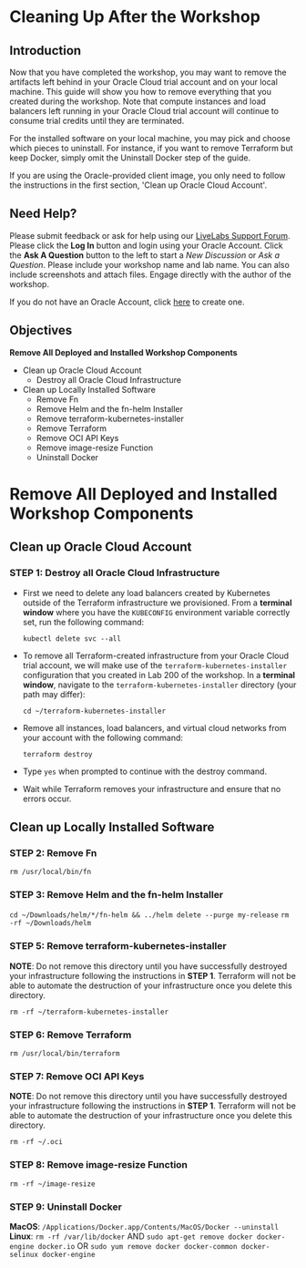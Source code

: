 # Cleaning Up After the Workshop

## Introduction

Now that you have completed the workshop, you may want to remove the artifacts left behind in your Oracle Cloud trial account and on your local machine. This guide will show you how to remove everything that you created during the workshop. Note that compute instances and load balancers left running in your Oracle Cloud trial account will continue to consume trial credits until they are terminated.

For the installed software on your local machine, you may pick and choose which pieces to uninstall. For instance, if you want to remove Terraform but keep Docker, simply omit the Uninstall Docker step of the guide.

If you are using the Oracle-provided client image, you only need to follow the instructions in the first section, 'Clean up Oracle Cloud Account'.

## Need Help?
Please submit feedback or ask for help using our [LiveLabs Support Forum](https://community.oracle.com/tech/developers/categories/livelabsdiscussions). Please click the **Log In** button and login using your Oracle Account. Click the **Ask A Question** button to the left to start a *New Discussion* or *Ask a Question*.  Please include your workshop name and lab name.  You can also include screenshots and attach files.  Engage directly with the author of the workshop.

If you do not have an Oracle Account, click [here](https://profile.oracle.com/myprofile/account/create-account.jspx) to create one.
## Objectives

**Remove All Deployed and Installed Workshop Components**

- Clean up Oracle Cloud Account
  - Destroy all Oracle Cloud Infrastructure
- Clean up Locally Installed Software
  - Remove Fn
  - Remove Helm and the fn-helm Installer
  - Remove terraform-kubernetes-installer
  - Remove Terraform
  - Remove OCI API Keys
  - Remove image-resize Function
  - Uninstall Docker

# Remove All Deployed and Installed Workshop Components

## Clean up Oracle Cloud Account

### **STEP 1**: Destroy all Oracle Cloud Infrastructure

- First we need to delete any load balancers created by Kubernetes outside of the Terraform infrastructure we provisioned. From a **terminal window** where you have the `KUBECONFIG` environment variable correctly set, run the following command:

  `kubectl delete svc --all`

- To remove all Terraform-created infrastructure from your Oracle Cloud trial account, we will make use of the `terraform-kubernetes-installer` configuration that you created in Lab 200 of the workshop. In a **terminal window**, navigate to the `terraform-kubernetes-installer` directory (your path may differ):

  `cd ~/terraform-kubernetes-installer`

- Remove all instances, load balancers, and virtual cloud networks from your account with the following command:

  `terraform destroy`

- Type `yes` when prompted to continue with the destroy command.

- Wait while Terraform removes your infrastructure and ensure that no errors occur.

## Clean up Locally Installed Software

### **STEP 2**: Remove Fn

  `rm /usr/local/bin/fn`

### **STEP 3**: Remove Helm and the fn-helm Installer

  `cd ~/Downloads/helm/*/fn-helm && ../helm delete --purge my-release`
  `rm -rf ~/Downloads/helm`

### **STEP 5**: Remove terraform-kubernetes-installer

  **NOTE**: Do not remove this directory until you have successfully destroyed your infrastructure following the instructions in **STEP 1**. Terraform will not be able to automate the destruction of your infrastructure once you delete this directory.

  `rm -rf ~/terraform-kubernetes-installer`

### **STEP 6**: Remove Terraform

  `rm /usr/local/bin/terraform`

### **STEP 7**: Remove OCI API Keys

  **NOTE**: Do not remove this directory until you have successfully destroyed your infrastructure following the instructions in **STEP 1**. Terraform will not be able to automate the destruction of your infrastructure once you delete this directory.

  `rm -rf ~/.oci`

### **STEP 8**: Remove image-resize Function

  `rm -rf ~/image-resize`

### **STEP 9**: Uninstall Docker

  **MacOS**: `/Applications/Docker.app/Contents/MacOS/Docker --uninstall`
  **Linux**:
    `rm -rf /var/lib/docker`
    AND
    `sudo apt-get remove docker docker-engine docker.io`
    OR
    `sudo yum remove docker docker-common docker-selinux docker-engine`
